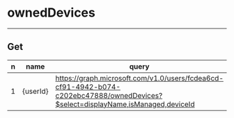# ownedDevices

---

## Get
|n|name|query|O/P|
|-|----|-----|----|
|1|{userId}|https://graph.microsoft.com/v1.0/users/fcdea6cd-cf91-4942-b074-c202ebc47888/ownedDevices?$select=displayName,isManaged,deviceId||
